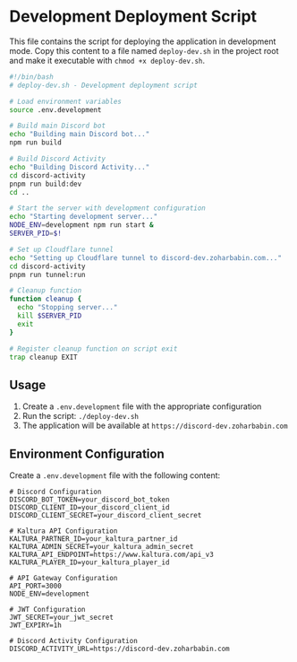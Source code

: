 # Development Deployment Script

This file contains the script for deploying the application in development mode. Copy this content to a file named `deploy-dev.sh` in the project root and make it executable with `chmod +x deploy-dev.sh`.

```bash
#!/bin/bash
# deploy-dev.sh - Development deployment script

# Load environment variables
source .env.development

# Build main Discord bot
echo "Building main Discord bot..."
npm run build

# Build Discord Activity
echo "Building Discord Activity..."
cd discord-activity
pnpm run build:dev
cd ..

# Start the server with development configuration
echo "Starting development server..."
NODE_ENV=development npm run start &
SERVER_PID=$!

# Set up Cloudflare tunnel
echo "Setting up Cloudflare tunnel to discord-dev.zoharbabin.com..."
cd discord-activity
pnpm run tunnel:run

# Cleanup function
function cleanup {
  echo "Stopping server..."
  kill $SERVER_PID
  exit
}

# Register cleanup function on script exit
trap cleanup EXIT
```

## Usage

1. Create a `.env.development` file with the appropriate configuration
2. Run the script: `./deploy-dev.sh`
3. The application will be available at `https://discord-dev.zoharbabin.com`

## Environment Configuration

Create a `.env.development` file with the following content:

```
# Discord Configuration
DISCORD_BOT_TOKEN=your_discord_bot_token
DISCORD_CLIENT_ID=your_discord_client_id
DISCORD_CLIENT_SECRET=your_discord_client_secret

# Kaltura API Configuration
KALTURA_PARTNER_ID=your_kaltura_partner_id
KALTURA_ADMIN_SECRET=your_kaltura_admin_secret
KALTURA_API_ENDPOINT=https://www.kaltura.com/api_v3
KALTURA_PLAYER_ID=your_kaltura_player_id

# API Gateway Configuration
API_PORT=3000
NODE_ENV=development

# JWT Configuration
JWT_SECRET=your_jwt_secret
JWT_EXPIRY=1h

# Discord Activity Configuration
DISCORD_ACTIVITY_URL=https://discord-dev.zoharbabin.com